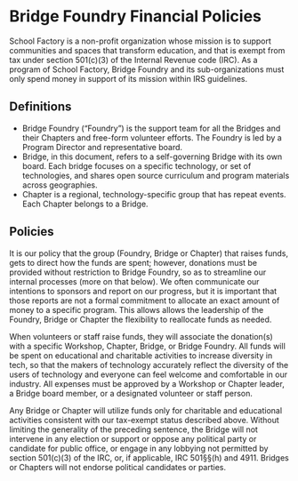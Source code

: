 # Bridge Foundry Financial Policies

School Factory is a non-profit organization whose mission is to support communities and spaces that transform education, and that is exempt from tax under section 501(c)(3) of the Internal Revenue code (IRC). As a program of School Factory, Bridge Foundry and its sub-organizations must only spend money in support of its mission within IRS guidelines.

## Definitions
* Bridge Foundry (“Foundry”) is the support team for all the Bridges and their Chapters and free-form volunteer efforts.  The Foundry is led by a Program Director and representative board.
* Bridge, in this document, refers to a self-governing Bridge with its own board.  Each bridge focuses on a specific technology, or set of technologies, and shares open source curriculum and program materials across geographies.
* Chapter is a regional, technology-specific group that has repeat events.  Each Chapter belongs to a Bridge.

## Policies
It is our policy that the group (Foundry, Bridge or Chapter) that raises funds, gets to direct how the funds are spent; however, donations must be provided without restriction to Bridge Foundry, so as to streamline our internal processes (more on that below). We often communicate our intentions to sponsors and report on our progress, but it is important that those reports are not a formal commitment to allocate an exact amount of money to a specific program.  This allows allows the leadership of the Foundry, Bridge or Chapter the flexibility to reallocate funds as needed.

When volunteers or staff raise funds, they will associate the donation(s) with a specific Workshop, Chapter, Bridge, or Bridge Foundry.  All funds will be spent on educational and charitable activities to increase diversity in tech, so that the makers of technology accurately reflect the diversity of the users of technology and everyone can feel welcome and comfortable in our industry.  All expenses must be approved by a Workshop or Chapter leader, a Bridge board member, or a designated volunteer or staff person.

Any Bridge or Chapter will utilize funds only for charitable and educational activities consistent with our tax-exempt status described above. Without limiting the generality of the preceding sentence, the Bridge will not intervene in any election or support or oppose any political party or candidate for public office, or engage in any lobbying not permitted by section 501(c)(3) of the IRC, or, if applicable, IRC 501§§(h) and 4911. Bridges or Chapters will not endorse political candidates or parties.
